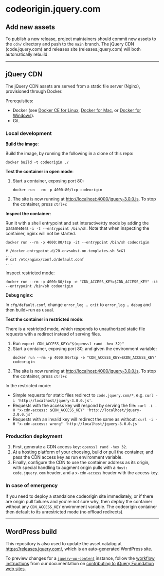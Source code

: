 codeorigin.jquery.com
=====================

## Add new assets

To publish a new release, project maintainers should commit new assets to the `cdn/` directory and push to the `main` branch. The jQuery CDN (code.jquery.com) and releases site (releases.jquery.com) will both automatically rebuild.

-------

## jQuery CDN

The jQuery CDN assets are served from a static file server (Nginx), provisioned through Docker.

Prerequisites:
* Docker (see [Docker CE for Linux](https://docs.docker.com/install/#server), [Docker for Mac](https://hub.docker.com/editions/community/docker-ce-desktop-mac), or [Docker for Windows](https://docs.docker.com/docker-for-windows/install/)).
* Git.

### Local development

**Build the image**:

Build the image, by running the following in a clone of this repo:

```
docker build -t codeorigin ./
```

**Test the container in open mode**:

1. Start a container, exposing port 80:
   ```
   docker run --rm -p 4000:80/tcp codeorigin
   ```
1. The site is now running at <http://localhost:4000/jquery-3.0.0.js>.
   To stop the container, press `ctrl+c`

**Inspect the container**:

Run it with a shell entrypoint and set interactive/tty mode by adding the parameters `-i -t --entrypoint /bin/sh`.
Note that when inspecting the container, nginx will not be started.

```
docker run --rm -p 4000:80/tcp -it --entrypoint /bin/sh codeorigin

# /docker-entrypoint.d/20-envsubst-on-templates.sh 3>&1
...
# cat /etc/nginx/conf.d/default.conf
...
```

Inspect restricted mode:

```
docker run --rm -p 4000:80/tcp -e "CDN_ACCESS_KEY=$CDN_ACCESS_KEY" -it --entrypoint /bin/sh codeorigin
```

**Debug nginx**:

In `cfg/default.conf`, change `error_log … crit` to `error_log … debug` and then build+run as usual.

**Test the container in restricted mode**:

There is a restricted mode, which responds to unauthorized static file requests with a redirect instead of serving files.

1. Run `export CDN_ACCESS_KEY="$(openssl rand -hex 32)"`
1. Start a container, exposing port 80, and given the environment variable:
   ```
   docker run --rm -p 4000:80/tcp -e "CDN_ACCESS_KEY=$CDN_ACCESS_KEY" codeorigin
   ````
1. The site is now running at <http://localhost:4000/jquery-3.0.0.js>.
   To stop the container, press `ctrl+c`

In the restricted mode:

* Simple requests for static files redirect to `code.jquery.com/*`, e.g. `curl -i 'http://localhost/jquery-3.0.0.js'`.
* Requests with the access key will respond by serving the file: `curl -i -H "x-cdn-access: $CDN_ACCESS_KEY" 'http://localhost/jquery-3.0.0.js'`
* Requests with an invalid key will redirect the same as without: `curl -i -H "x-cdn-access: wrong" 'http://localhost/jquery-3.0.0.js'`

### Production deployment

1. First, generate a CDN access key: `openssl rand -hex 32`.
1. At a hosting platform of your choosing, build or pull the container, and pass the CDN access key as run environment variable.
1. Finally, configure the CDN to use the container address as its origin, with special handling to augment origin pulls with a `Host: code.jquery.com` header, and a `x-cdn-access` header with the access key.

### In case of emergency

If you need to deploy a standalone codeorigin site immediately, or if there are origin pull failures and you're not sure why, then deploy the container without any `CDN_ACCESS_KEY` environment variable. The codeorigin container then default to its unrestricted mode (no offload redirects).

-------

## WordPress build

This repository is also used to update the asset catalog at <https://releases.jquery.com/>, which is an auto-generated WordPress site.

To preview changes for a [`jquery-wp-content`](https://github.com/jquery/jquery-wp-content) instance, follow the [workflow instructions](http://contribute.jquery.org/web-sites/#workflow) from our documentation on [contributing to jQuery Foundation web sites](http://contribute.jquery.org/web-sites/).
